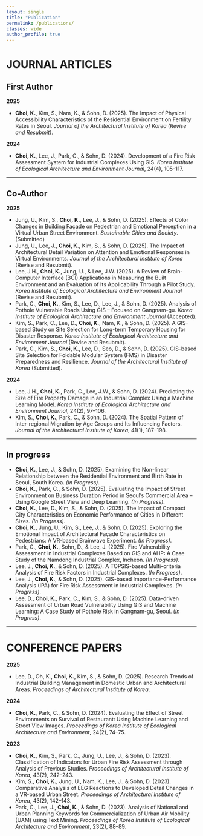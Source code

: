 ```yaml
---
layout: single
title: "Publication"
permalink: /publications/
classes: wide
author_profile: true
---
```







#  JOURNAL ARTICLES


##  First Author  
**2025**  
- **Choi, K.**, Kim, S., Nam, K., & Sohn, D. (2025). The Impact of Physical Accessibility Characteristics of the Residential Environment on Fertility Rates in Seoul. *Journal of the Architectural Institute of Korea* *(Revise and Resubmit)*.

**2024**  
- **Choi, K.**, Lee, J., Park, C., & Sohn, D. (2024). Development of a Fire Risk Assessment System for Industrial Complexes Using GIS. *Korea Institute of Ecological Architecture and Environment Journal*, 24(4), 105–117.

---

##  Co-Author  

**2025**  
- Jung, U., Kim, S., **Choi, K.**, Lee, J., & Sohn, D. (2025). Effects of Color Changes in Building Façade on Pedestrian and Emotional Perception in a Virtual Urban Street Environment. *Sustainable Cities and Society*. (Submitted)
- Jung, U., Lee, J., **Choi, K.**, Kim, S., & Sohn, D. (2025). The Impact of Architectural Detail Variation on Attention and Emotional Responses in Virtual Environments. *Journal of the Architectural Institute of Korea* (Revise and Resubmit).
- Lee, J.H., **Choi, K.**, Jung, U., & Lee, J.W. (2025). A Review of Brain-Computer Interface (BCI) Applications in Measuring the Built Environment and an Evaluation of Its Applicability Through a Pilot Study. *Korea Institute of Ecological Architecture and Environment Journal* (Revise and Resubmit).
- Park, C., **Choi, K.**, Kim, S., Lee, D., Lee, J., & Sohn, D. (2025). Analysis of Pothole Vulnerable Roads Using GIS – Focused on Gangnam-gu. *Korea Institute of Ecological Architecture and Environment Journal* (Accepted).
- Kim, S., Park, C., Lee, D., **Choi, K.**, Nam, K., & Sohn, D. (2025). A GIS-based Study on Site Selection for Long-term Temporary Housing for Disaster Response. *Korea Institute of Ecological Architecture and Environment Journal* (Revise and Resubmit).
- Park, C., Kim, S., **Choi, K.**, Lee, D., Seo, D., & Sohn, D. (2025). GIS-based Site Selection for Foldable Modular System (FMS) in Disaster Preparedness and Resilience. *Journal of the Architectural Institute of Korea* (Submitted).  

**2024** 
- Lee, J.H., **Choi, K.**, Park, C., Lee, J.W., & Sohn, D. (2024). Predicting the Size of Fire Property Damage in an Industrial Complex Using a Machine Learning Model. *Korea Institute of Ecological Architecture and Environment Journal*, 24(2), 97–106.
- Kim, S., **Choi, K.**, Park, C., & Sohn, D. (2024). The Spatial Pattern of Inter-regional Migration by Age Groups and Its Influencing Factors. *Journal of the Architectural Institute of Korea*, 41(1), 187–198.

---

##  In progress  

- **Choi, K.**, Lee, J., & Sohn, D. (2025). Examining the Non-linear Relationship between the Residential Environment and Birth Rate in Seoul, South Korea. *(In Progress)*.
- **Choi, K.**, Park, C., & Sohn, D. (2025). Evaluating the Impact of Street Environment on Business Duration Period in Seoul’s Commercial Area – Using Google Street View and Deep Learning. *(In Progress)*.
- **Choi, K.**, Lee, D., Kim, S., & Sohn, D. (2025). The Impact of Compact City Characteristics on Economic Performance of Cities in Different Sizes. *(In Progress)*.
- **Choi, K.**, Jung, U., Kim, S., Lee, J., & Sohn, D. (2025). Exploring the Emotional Impact of Architectural Façade Characteristics on Pedestrians: A VR-based Brainwave Experiment. *(In Progress)*.
- Park, C., **Choi, K.**, Sohn, D., & Lee, J. (2025). Fire Vulnerability Assessment in Industrial Complexes Based on GIS and AHP: A Case Study of the Namdong Industrial Complex, Incheon. *(In Progress)*.
- Lee, J., **Choi, K.**, & Sohn, D. (2025). A TOPSIS-based Multi-criteria Analysis of Fire Risk Factors in Industrial Complexes. *(In Progress)*.
- Lee, J., **Choi, K.**, & Sohn, D. (2025). GIS-based Importance-Performance Analysis (IPA) for Fire Risk Assessment in Industrial Complexes. *(In Progress)*.
- Lee, D., **Choi, K.**, Park, C., Kim, S., & Sohn, D. (2025). Data-driven Assessment of Urban Road Vulnerability Using GIS and Machine Learning: A Case Study of Pothole Risk in Gangnam-gu, Seoul. *(In Progress)*.

---

#  CONFERENCE PAPERS  

**2025**  
- Lee, D., Oh, K., **Choi, K.**, Kim, S., & Sohn, D. (2025). Research Trends of Industrial Building Management in Domestic Urban and Architectural Areas. *Proceedings of Architectural Institute of Korea*.  

**2024**  
- **Choi, K.**, Park, C., & Sohn, D. (2024). Evaluating the Effect of Street Environments on Survival of Restaurant: Using Machine Learning and Street View Images. *Proceedings of Korea Institute of Ecological Architecture and Environment*, 24(2), 74–75.
  
**2023**  
- **Choi, K.**, Kim, S., Park, C., Jung, U., Lee, J., & Sohn, D. (2023). Classification of Indicators for Urban Fire Risk Assessment through Analysis of Previous Studies. *Proceedings of Architectural Institute of Korea*, 43(2), 242–243.
- Kim, S., **Choi, K.**, Jung, U., Nam, K., Lee, J., & Sohn, D. (2023). Comparative Analysis of EEG Reactions to Developed Detail Changes in a VR-based Urban Street. *Proceedings of Architectural Institute of Korea*, 43(2), 142–143.
- Park, C., Lee, J., **Choi, K.**, & Sohn, D. (2023). Analysis of National and Urban Planning Keywords for Commercialization of Urban Air Mobility (UAM) using Text Mining. *Proceedings of Korea Institute of Ecological Architecture and Environment*, 23(2), 88–89.
